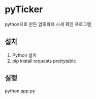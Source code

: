 # pyTicker

python으로 만든 암호화폐 시세 확인 프로그램

## 설치

1. Python 설치
2. pip install requests prettytable

## 실행

python app.py